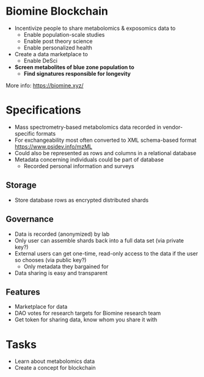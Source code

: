 # Biomine Blockchain
- Incentivize people to share metabolomics & exposomics data to
  - Enable population-scale studies 
  - Enable post theory science
  - Enable personalized health
- Create a data marketplace to 
  - Enable DeSci
- **Screen metabolites of blue zone population to**
  - **Find signatures responsible for longevity** 

More info: https://biomine.xyz/

# Specifications
- Mass spectrometry-based metabolomics data recorded in vendor-specific formats
- For exchangeability most often converted to XML schema-based format https://www.psidev.info/mzML
- Could also be represented as rows and columns in a relational database
- Metadata concerning individuals could be part of database 
  - Recorded personal information and surveys

## Storage
- Store database rows as encrypted distributed shards 

## Governance
- Data is recorded (anonymized) by lab 
- Only user can assemble shards back into a full data set (via private key?)
- External users can get one-time, read-only access to the data if the user so chooses (via public key?)
  - Only metadata they bargained for 
- Data sharing is easy and transparent

## Features
- Marketplace for data
- DAO votes for research targets for Biomine research team
- Get token for sharing data, know whom you share it with

# Tasks
- Learn about metabolomics data
- Create a concept for blockchain